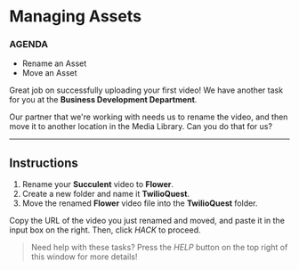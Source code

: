 # Managing Assets

<div class="aside">
<h3>AGENDA</h3>
<ul>
  <li>Rename an Asset</li>
  <li>Move an Asset</li>
</ul>
</div>

Great job on successfully uploading your first video! We have another task for you at the **Business Development Department**.

Our partner that we're working with needs us to rename the video, and then move it to another location in the Media Library. Can you do that for us?

********************

## Instructions
1. Rename your **Succulent** video to **Flower**.
2. Create a new folder and name it **TwilioQuest**.
3. Move the renamed **Flower** video file into the **TwilioQuest** folder.

Copy the URL of the video you just renamed and moved, and paste it in the input box on the right. Then, click _HACK_ to proceed.

> Need help with these tasks? Press the _HELP_ button on the top right of this window for more details!